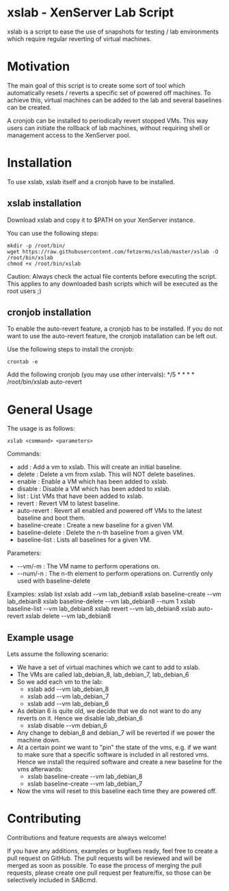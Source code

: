 # xslab - XenServer Lab Script
xslab is a script to ease the use of snapshots for testing / lab environments which require regular reverting of virtual machines.

Motivation
===========
The main goal of this script is to create some sort of tool which automatically resets / reverts a specific set of powered off machines. To achieve this, virtual machines can be added to the lab and several baselines can be created.

A cronjob can be installed to periodically revert stopped VMs. This way users can initiate the rollback of lab machines, without requiring shell or management access to the XenServer pool.

Installation
===========
To use xslab, xslab itself and a cronjob have to be installed.

xslab installation
-------------------

Download xslab and copy it to $PATH on your XenServer instance.

You can use the following steps:

    mkdir -p /root/bin/
    wget https://raw.githubusercontent.com/fetzerms/xslab/master/xslab -O /root/bin/xslab
    chmod +x /root/bin/xslab

Caution: Always check the actual file contents before executing the script. 
This applies to any downloaded bash scripts which will be executed as the root users ;)

cronjob installation
---------------------

To enable the auto-revert feature, a cronjob has to be installed. If you do not want to use the auto-revert feature, the cronjob installation can be left out.

Use the following steps to install the cronjob:

    crontab -e
Add the following cronjob (you may use other intervals): 
    */5	*	*	*	*	/root/bin/xslab auto-revert
 
General Usage
==============

The usage is as follows:

    xslab <command> <parameters>

Commands:
- add               : Add a vm to xslab. This will create an initial baseline.
- delete            : Delete a vm from xslab. This will NOT delete baselines.
- enable            : Enable a VM which has been added to xslab.
- disable           : Disable a VM which has been added to xslab.
- list              : List VMs that have been added to xslab.
- revert            : Revert VM to latest baseline.
- auto-revert       : Revert all enabled and powered off VMs to the latest baseline and boot them.
- baseline-create   : Create a new baseline for a given VM.
- baseline-delete   : Delete the n-th baseline from a given VM.
- baseline-list     : Lists all baselines for a given VM.

Parameters:
- --vm/-m       : The VM name to perform operations on.
- --num/-n      : The n-th element to perform operations on. 
                       Currently only used with baseline-delete

Examples:
    xslab list
    xslab add --vm lab_debian8
    xslab baseline-create --vm lab_debian8
    xslab baseline-delete --vm lab_debian8 --num 1
    xslab baseline-list --vm lab_debian8
    xslab revert --vm lab_debian8
    xslab auto-revert
    xslab delete --vm lab_debian8

Example usage
--------------
Lets assume the following scenario:
- We have a set of virtual machines which we cant to add to xslab.
- The VMs are called lab_debian_8, lab_debian_7, lab_debian_6
- So we add each vm to the lab: 
  - xslab add --vm lab_debian_8
  - xslab add --vm lab_debian_7
  - xslab add --vm lab_debian_6
- As debian 6 is quite old, we decide that we do not want to do any reverts on it. Hence we disable lab_debian_6
  - xslab disable --vm debian_6
- Any change to debian_8 and debian_7 will be reverted if we power the machine down.
- At a certain point we want to "pin" the state of the vms, e.g. if we want to make sure that a specific software is included in all restored vms. Hence we install the required software and create a new baseline for the vms afterwards:
  - xslab baseline-create --vm lab_debian_8
  - xslab baseline-create --vm lab_debian_7
- Now the vms will reset to this baseline each time they are powered off.

Contributing
============
Contributions and feature requests are always welcome!

If you have any additions, examples or bugfixes ready, feel free to create a pull request on GitHub. The pull requests will be reviewed and will be merged as soon as possible. To ease the process of merging the pull requests, please create one pull request per feature/fix, so those can be selectively included in SABcmd.

